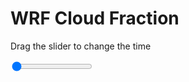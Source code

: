<h1>WRF  Cloud Fraction </h1>
<p>Drag the slider to change the time</p>

<div class="slidecontainer">
<input oninput='setImage(this)' class="slider" type="range" min="0" max="31" value="0" step="1" />
<img id='img'/>
</div>

<script>
var img = document.getElementById('img');
var img_array = ['/assets/images/wrf/cf_wrfout_d01_2020-03-11_12:00:00.png',
'/assets/images/wrf/cf_wrfout_d01_2020-03-11_13:00:00.png',
'/assets/images/wrf/cf_wrfout_d01_2020-03-11_14:00:00.png',
'/assets/images/wrf/cf_wrfout_d01_2020-03-11_15:00:00.png',
'/assets/images/wrf/cf_wrfout_d01_2020-03-11_16:00:00.png',
'/assets/images/wrf/cf_wrfout_d01_2020-03-11_17:00:00.png',
'/assets/images/wrf/cf_wrfout_d01_2020-03-11_18:00:00.png',
'/assets/images/wrf/cf_wrfout_d01_2020-03-11_19:00:00.png',
'/assets/images/wrf/cf_wrfout_d01_2020-03-11_20:00:00.png',
'/assets/images/wrf/cf_wrfout_d01_2020-03-11_21:00:00.png',
'/assets/images/wrf/cf_wrfout_d01_2020-03-11_22:00:00.png',
'/assets/images/wrf/cf_wrfout_d01_2020-03-11_23:00:00.png',
'/assets/images/wrf/cf_wrfout_d01_2020-03-12_00:00:00.png',
'/assets/images/wrf/cf_wrfout_d01_2020-03-12_01:00:00.png',
'/assets/images/wrf/cf_wrfout_d01_2020-03-12_02:00:00.png',
'/assets/images/wrf/cf_wrfout_d01_2020-03-12_03:00:00.png',
'/assets/images/wrf/cf_wrfout_d01_2020-03-12_04:00:00.png',
'/assets/images/wrf/cf_wrfout_d01_2020-03-12_05:00:00.png',
'/assets/images/wrf/cf_wrfout_d01_2020-03-12_06:00:00.png',
'/assets/images/wrf/cf_wrfout_d01_2020-03-12_07:00:00.png',
'/assets/images/wrf/cf_wrfout_d01_2020-03-12_08:00:00.png',
'/assets/images/wrf/cf_wrfout_d01_2020-03-12_09:00:00.png',
'/assets/images/wrf/cf_wrfout_d01_2020-03-12_10:00:00.png',
'/assets/images/wrf/cf_wrfout_d01_2020-03-12_11:00:00.png',
'/assets/images/wrf/cf_wrfout_d01_2020-03-12_12:00:00.png',
'/assets/images/wrf/cf_wrfout_d01_2020-03-12_13:00:00.png',
'/assets/images/wrf/cf_wrfout_d01_2020-03-12_14:00:00.png',
'/assets/images/wrf/cf_wrfout_d01_2020-03-12_15:00:00.png',
'/assets/images/wrf/cf_wrfout_d01_2020-03-12_16:00:00.png',
'/assets/images/wrf/cf_wrfout_d01_2020-03-12_17:00:00.png',
'/assets/images/wrf/cf_wrfout_d01_2020-03-12_18:00:00.png',];
function setImage(obj)
{
        var value = obj.value;
        img.src = img_array[value];

}
</script>
